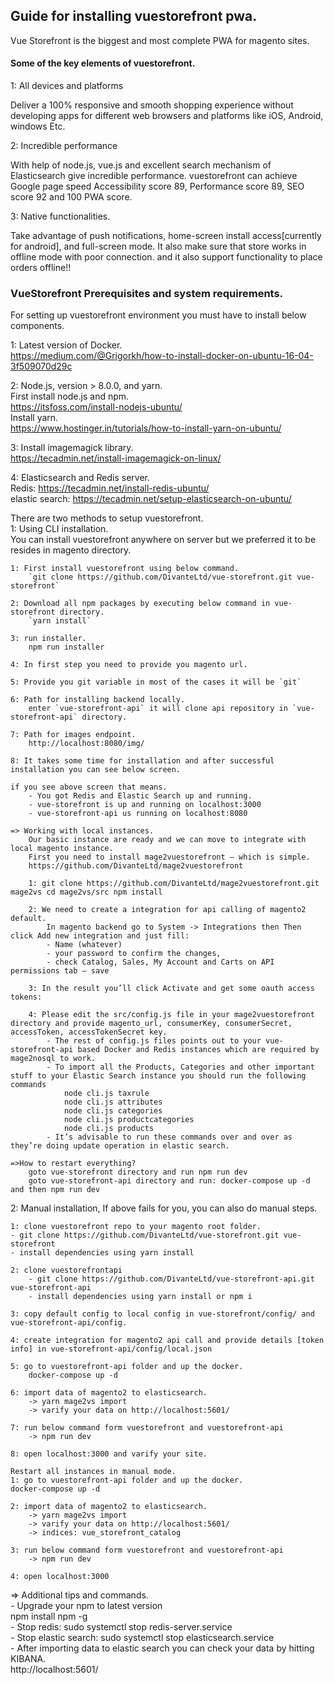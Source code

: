 <h2>Guide for installing vuestorefront pwa.</h2>
Vue Storefront is the biggest and most complete PWA for magento sites.

<h4>Some of the key elements of vuestorefront.</h4>
1: All devices and platforms
	<p>Deliver a 100% responsive and smooth shopping experience without developing apps for different web browsers and platforms like iOS, Android, windows Etc.</p>

2: Incredible performance
	<p>With help of node.js, vue.js and excellent search mechanism of Elasticsearch give incredible performance. vuestorefront can achieve Google page speed Accessibility score 89, Performance score 89, SEO score 92 and 100 PWA score.</p>

3: Native functionalities.
	<p>Take advantage of push notifications, home-screen install access[currently for android], and full-screen mode. It also make sure that store works in offline mode with poor connection. and it also support functionality to place orders offline!!</p>


<h3>VueStorefront Prerequisites and system requirements.</h3>
For setting up vuestorefront environment you must have to install below components.

1: Latest version of Docker. <br/>
	https://medium.com/@Grigorkh/how-to-install-docker-on-ubuntu-16-04-3f509070d29c  
	
2: Node.js, version > 8.0.0, and yarn. <br/>
	First install node.js and npm. <br/>
		https://itsfoss.com/install-nodejs-ubuntu/ <br/>
	Install yarn. <br/>
		https://www.hostinger.in/tutorials/how-to-install-yarn-on-ubuntu/ <br/>
		
3: Install imagemagick library. <br/>
	https://tecadmin.net/install-imagemagick-on-linux/ <br/>

4: Elasticsearch and Redis server. <br/>
	Redis: https://tecadmin.net/install-redis-ubuntu/ <br/>
	elastic search: https://tecadmin.net/setup-elasticsearch-on-ubuntu/  <br/>


There are two methods to setup vuestorefront. <br/>
1: Using CLI installation. <br/>
	You can install vuestorefront anywhere on server but we preferred it to be resides in magento directory. <br/>

	1: First install vuestorefront using below command.
		`git clone https://github.com/DivanteLtd/vue-storefront.git vue-storefront`

	2: Download all npm packages by executing below command in vue-storefront directory.
		`yarn install`

	3: run installer.
		npm run installer

	4: In first step you need to provide you magento url.

	5: Provide you git variable in most of the cases it will be `git`

	6: Path for installing backend locally.
		enter `vue-storefront-api` it will clone api repository in `vue-storefront-api` directory.

	7: Path for images endpoint.
		http://localhost:8080/img/

	8: It takes some time for installation and after successful installation you can see below screen.

	if you see above screen that means.
		- You got Redis and Elastic Search up and running.
		- vue-storefront is up and running on localhost:3000
		- vue-storefront-api us running on localhost:8080

	=> Working with local instances.
		Our basic instance are ready and we can move to integrate with local magento instance.
		First you need to install mage2vuestorefront — which is simple. 
		https://github.com/DivanteLtd/mage2vuestorefront

		1: git clone https://github.com/DivanteLtd/mage2vuestorefront.git mage2vs cd mage2vs/src npm install

		2: We need to create a integration for api calling of magento2 default.
			In magento backend go to System -> Integrations then Then click Add new integration and just fill:
			- Name (whatever)
			- your password to confirm the changes,
			- check Catalog, Sales, My Account and Carts on API permissions tab — save

		3: In the result you’ll click Activate and get some oauth access tokens:

		4: Please edit the src/config.js file in your mage2vuestorefront directory and provide magento_url, consumerKey, consumerSecret, accessToken, accessTokenSecret key.
			- The rest of config.js files points out to your vue-storefront-api based Docker and Redis instances which are required by mage2nosql to work.
			- To import all the Products, Categories and other important stuff to your Elastic Search instance you should run the following commands
				node cli.js taxrule
				node cli.js attributes
				node cli.js categories
				node cli.js productcategories
				node cli.js products
			- It’s advisable to run these commands over and over as they’re doing update operation in elastic search.

	=>How to restart everything?
		goto vue-storefront directory and run npm run dev
		goto vue-storefront-api directory and run: docker-compose up -d and then npm run dev

2: Manual installation,
	If above fails for you, you can also do manual steps.

	1: clone vuestorefront repo to your magento root folder.
	- git clone https://github.com/DivanteLtd/vue-storefront.git vue-storefront
	- install dependencies using yarn install

	2: clone vuestorefrontapi
		- git clone https://github.com/DivanteLtd/vue-storefront-api.git vue-storefront-api
		- install dependencies using yarn install or npm i

	3: copy default config to local config in vue-storefront/config/ and vue-storefront-api/config.

	4: create integration for magento2 api call and provide details [token info] in vue-storefront-api/config/local.json

	5: go to vuestorefront-api folder and up the docker.
		docker-compose up -d

	6: import data of magento2 to elasticsearch.
		-> yarn mage2vs import
		-> varify your data on http://localhost:5601/

	7: run below command form vuestorefront and vuestorefront-api
		-> npm run dev

	8: open localhost:3000 and varify your site.

	Restart all instances in manual mode.
	1: go to vuestorefront-api folder and up the docker.
	docker-compose up -d

	2: import data of magento2 to elasticsearch.
		-> yarn mage2vs import
		-> varify your data on http://localhost:5601/
		-> indices: vue_storefront_catalog

	3: run below command form vuestorefront and vuestorefront-api
		-> npm run dev

	4: open localhost:3000

=> Additional tips and commands. <br/>
	- Upgrade your npm to latest version <br/>
		npm install npm -g <br/>
	- Stop redis: sudo systemctl stop redis-server.service <br/>
	- Stop elastic search: sudo systemctl stop elasticsearch.service <br/>
	- After importing data to elastic search you can check your data by hitting KIBANA. <br/>
		http://localhost:5601/

